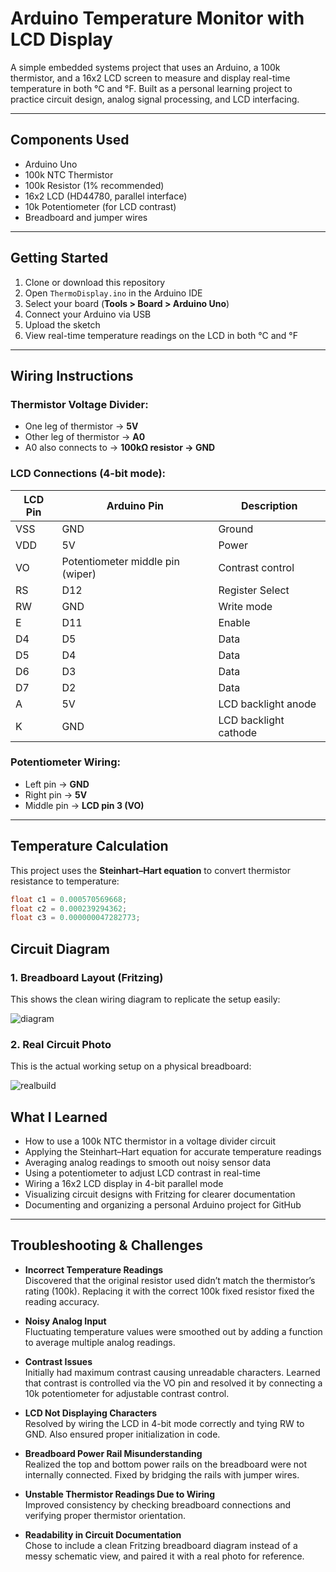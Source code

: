 # Arduino Temperature Monitor with LCD Display

A simple embedded systems project that uses an Arduino, a 100k thermistor, and a 16x2 LCD screen to measure and display real-time temperature in both °C and °F. Built as a personal learning project to practice circuit design, analog signal processing, and LCD interfacing.

---

## Components Used

- Arduino Uno
- 100k NTC Thermistor
- 100k Resistor (1% recommended)
- 16x2 LCD (HD44780, parallel interface)
- 10k Potentiometer (for LCD contrast)
- Breadboard and jumper wires

---

## Getting Started

1. Clone or download this repository
2. Open `ThermoDisplay.ino` in the Arduino IDE
3. Select your board (**Tools > Board > Arduino Uno**)
4. Connect your Arduino via USB
5. Upload the sketch
6. View real-time temperature readings on the LCD in both °C and °F

---

## Wiring Instructions

### Thermistor Voltage Divider:
- One leg of thermistor → **5V**
- Other leg of thermistor → **A0**
- A0 also connects to → **100kΩ resistor → GND**

### LCD Connections (4-bit mode):

| LCD Pin | Arduino Pin                         | Description            |
|---------|-------------------------------------|------------------------|
| VSS     | GND                                 | Ground                 |
| VDD     | 5V                                  | Power                  |
| VO      | Potentiometer middle pin (wiper)    | Contrast control       |
| RS      | D12                                 | Register Select        |
| RW      | GND                                 | Write mode             |
| E       | D11                                 | Enable                 |
| D4      | D5                                  | Data                   |
| D5      | D4                                  | Data                   |
| D6      | D3                                  | Data                   |
| D7      | D2                                  | Data                   |
| A       | 5V                                  | LCD backlight anode    |
| K       | GND                                 | LCD backlight cathode  |

### Potentiometer Wiring:
- Left pin → **GND**
- Right pin → **5V**
- Middle pin → **LCD pin 3 (VO)**

---

## Temperature Calculation

This project uses the **Steinhart–Hart equation** to convert thermistor resistance to temperature:

```cpp
float c1 = 0.000570569668;
float c2 = 0.000239294362;
float c3 = 0.000000047282773;
```

## Circuit Diagram

### 1. Breadboard Layout (Fritzing)
This shows the clean wiring diagram to replicate the setup easily:

![diagram](https://github.com/user-attachments/assets/10d6618d-bcd6-4b14-b73d-56959b9734a9)

### 2. Real Circuit Photo
This is the actual working setup on a physical breadboard:

![realbuild](https://github.com/user-attachments/assets/99bec27b-d7be-4a3d-9b3d-ee068029cebf)

## What I Learned

- How to use a 100k NTC thermistor in a voltage divider circuit
- Applying the Steinhart–Hart equation for accurate temperature readings
- Averaging analog readings to smooth out noisy sensor data
- Using a potentiometer to adjust LCD contrast in real-time
- Wiring a 16x2 LCD display in 4-bit parallel mode
- Visualizing circuit designs with Fritzing for clearer documentation
- Documenting and organizing a personal Arduino project for GitHub

---

## Troubleshooting & Challenges

- **Incorrect Temperature Readings**  
  Discovered that the original resistor used didn’t match the thermistor’s rating (100k). Replacing it with the correct 100k fixed resistor fixed the reading accuracy.

- **Noisy Analog Input**  
  Fluctuating temperature values were smoothed out by adding a function to average multiple analog readings.

- **Contrast Issues**  
  Initially had maximum contrast causing unreadable characters. Learned that contrast is controlled via the VO pin and resolved it by connecting a 10k potentiometer for adjustable contrast control.

- **LCD Not Displaying Characters**  
  Resolved by wiring the LCD in 4-bit mode correctly and tying RW to GND. Also ensured proper initialization in code.

- **Breadboard Power Rail Misunderstanding**  
  Realized the top and bottom power rails on the breadboard were not internally connected. Fixed by bridging the rails with jumper wires.

- **Unstable Thermistor Readings Due to Wiring**  
  Improved consistency by checking breadboard connections and verifying proper thermistor orientation.

- **Readability in Circuit Documentation**  
  Chose to include a clean Fritzing breadboard diagram instead of a messy schematic view, and paired it with a real photo for reference.
